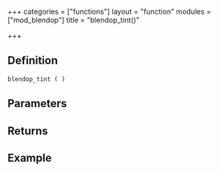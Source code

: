 +++
categories = ["functions"]
layout = "function"
modules = ["mod_blendop"]
title = "blendop_tint()"

+++

## Definition

    blendop_tint ( )

## Parameters

## Returns

## Example
